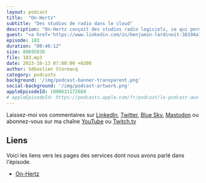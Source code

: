 ```yaml
---
layout: podcast
title:  "On-Hertz"
subtitle: "Des studios de radio dans le cloud"
description: "On-Hertz conçoit des studios radio logiciels, ce qui permet facilement de délocaliser les infrastructures, de donner accès à des studios à des personnes non-techniques, comme des journalistes par exemple. Du studio radio traditionel au studios cloud, ou meme des studio TV pour de la news automatisée, les cas d'usage sont assez larges. Il est aussi possible de déployer ces studios dans le cloud. Dans cet épisode, on parle des cas d'usage, des solutions techniques, du choix on-prem vs cloud, des challenges rencontrés pour déployer des studios radios dans le cloud et des solutions apportées. On parle aussi technologies cloud : serverless, API Gateway, Cognito, et automatisation des déploiements avec Cloudformation."
guest: "<a href='https://www.linkedin.com/in/benjamin-lardinoit-38194a17/'>Benjamin Lardinoit</a>, co-fondateur et CEO de On-Hertz, et <a href='https://www.linkedin.com/in/jdauge/'>Jerome Dauge, Cloud Solution Architect, Necko Technologies</a>."
episode: 183
duration: "00:46:12"
size: 88695038
file: 183.mp3
date: 2023-10-13 07:00:00 +0200
author: Sébastien Stormacq
category: podcasts
background: '/img/podcast-banner-transparent.png'
social-background: '/img/podcast-artwork.png'
appleEpisodeId: 1000631172684
# appleEpisodeId: https://podcasts.apple.com/fr/podcast/le-podcast-aws-en-français/id1452118442
---
```


Laissez-moi vos commentaires sur [LinkedIn](https://www.linkedin.com/in/sebastienstormacq/), [Twitter](https://twitter.com/sebsto), [Blue Sky](https://bsky.app/profile/sebsto.bsky.social), [Mastodon](https://awscommunity.social/@sebsto) ou abonnez-vous sur ma chaîne [YouTube](https://www.youtube.com/sebsto) ou [Twitch.tv](https://www.twitch.tv/sebAWS)

## Liens

Voici les liens vers les pages des services dont nous avons parlé dans l'épisode.

- [On-Hertz](https://www.on-hertz.com/)